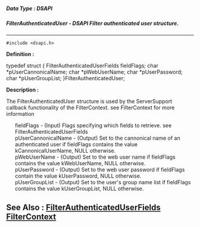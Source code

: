 ##### Data Type : DSAPI
##### FilterAuthenticatedUser - DSAPI Filter authenticated user structure.
---
```
#include <dsapi.h>
```

**Definition :**

typedef struct {
	FilterAuthenticatedUserFields  fieldFlags;
	char      *pUserCannonicalName;
	char      *pWebUserName;
	char      *pUserPassword;
	char      *pUserGroupList;
}FilterAuthenticatedUser;

**Description :**

The FilterAuthenticatedUser structure is used by the ServerSupport callback functionality of the FilterContext.  see FilterContext for more information<br>

<ul>fieldFlags	- (Input)  Flags specifying which fields to retrieve.  see FilterAuthenticatedUserFields<br>
pUserCannonicalName	- (Output)  Set to the cannonical name of an authenticated user if fieldFlags contains the value kCannonicalUserName, NULL otherwise.<br>
pWebUserName	- (Output)  Set to the web user name if fieldFlags contains the value kWebUserName, NULL otherwise.<br>
pUserPassword	- (Output)  Set to the web user password if fieldFlags contain the value kUserPassword, NULL otherwise.<br>
pUserGroupList	- (Output)  Set to the user's group name list if fieldFlags contains the value kUserGroupList, NULL otherwise.</ul>



**See Also :**
[FilterAuthenticatedUserFields](/domino-c-api-docs/reference/Data/FilterAuthenticatedUserFields)
[FilterContext](/domino-c-api-docs/reference/Data/FilterContext)
---
